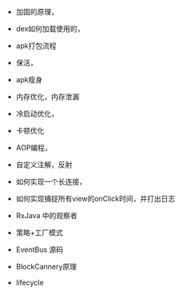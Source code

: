 - 加固的原理，
- dex如何加载使用的，
- apk打包流程
- 保活，


- apk瘦身
- 内存优化，内存泄漏
- 冷启动优化，
- 卡顿优化

- AOP编程，

- 自定义注解，反射
- 如何实现一个长连接，
- 如何实现捕捉所有view的onClick时间，并打出日志

- RxJava 中的观察者
- 策略+工厂模式

- EventBus 源码

- BlockCannery原理

- lifecycle



